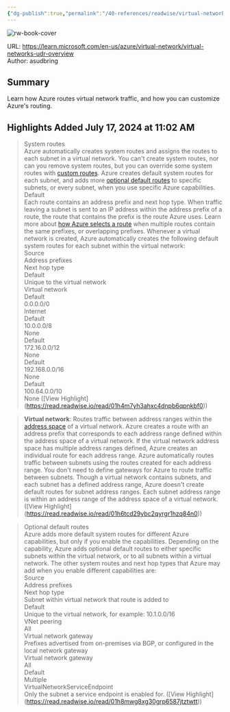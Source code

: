 ```yaml
---
{"dg-publish":true,"permalink":"/40-references/readwise/virtual-network-traffic-routing/","tags":["rw/articles"]}
---
```



![rw-book-cover](https://readwise-assets.s3.amazonaws.com/media/uploaded_book_covers/profile_921743/logo-ms-social_mbgC5tW.png)

  

URL: <https://learn.microsoft.com/en-us/azure/virtual-network/virtual-networks-udr-overview>  
Author: asudbring

## Summary

Learn how Azure routes virtual network traffic, and how you can customize Azure's routing.

## Highlights Added July 17, 2024 at 11:02 AM

> System routes  
> Azure automatically creates system routes and assigns the routes to each subnet in a virtual network. You can't create system routes, nor can you remove system routes, but you can override some system routes with [custom routes](https://learn.microsoft.com/en-us/azure/virtual-network/virtual-networks-udr-overview#custom-routes). Azure creates default system routes for each subnet, and adds more [optional default routes](https://learn.microsoft.com/en-us/azure/virtual-network/virtual-networks-udr-overview#optional-default-routes) to specific subnets, or every subnet, when you use specific Azure capabilities.  
> [](https://learn.microsoft.com/en-us/azure/virtual-network/virtual-networks-udr-overview#default)Default  
> Each route contains an address prefix and next hop type. When traffic leaving a subnet is sent to an IP address within the address prefix of a route, the route that contains the prefix is the route Azure uses. Learn more about [how Azure selects a route](https://learn.microsoft.com/en-us/azure/virtual-network/virtual-networks-udr-overview#how-azure-selects-a-route) when multiple routes contain the same prefixes, or overlapping prefixes. Whenever a virtual network is created, Azure automatically creates the following default system routes for each subnet within the virtual network:  
> Source  
> Address prefixes  
> Next hop type  
> Default  
> Unique to the virtual network  
> Virtual network  
> Default  
> 0.0.0.0/0  
> Internet  
> Default  
> 10.0.0.0/8  
> None  
> Default  
> 172.16.0.0/12  
> None  
> Default  
> 192.168.0.0/16  
> None  
> Default  
> 100.64.0.0/10  
> None ([View Highlight] (<https://read.readwise.io/read/01h4m7yh3ahxc4dnpb6qpnkbf0>))

> **Virtual network**: Routes traffic between address ranges within the [address space](https://learn.microsoft.com/en-us/azure/virtual-network/virtual-networks-udr-overview/manage-virtual-network#add-or-remove-an-address-range) of a virtual network. Azure creates a route with an address prefix that corresponds to each address range defined within the address space of a virtual network. If the virtual network address space has multiple address ranges defined, Azure creates an individual route for each address range. Azure automatically routes traffic between subnets using the routes created for each address range. You don't need to define gateways for Azure to route traffic between subnets. Though a virtual network contains subnets, and each subnet has a defined address range, Azure doesn't create default routes for subnet address ranges. Each subnet address range is within an address range of the address space of a virtual network. ([View Highlight] (<https://read.readwise.io/read/01h6tcd29ybc2qyrgr1hzq84n0>))

> Optional default routes  
> Azure adds more default system routes for different Azure capabilities, but only if you enable the capabilities. Depending on the capability, Azure adds optional default routes to either specific subnets within the virtual network, or to all subnets within a virtual network. The other system routes and next hop types that Azure may add when you enable different capabilities are:  
> Source  
> Address prefixes  
> Next hop type  
> Subnet within virtual network that route is added to  
> Default  
> Unique to the virtual network, for example: 10.1.0.0/16  
> VNet peering  
> All  
> Virtual network gateway  
> Prefixes advertised from on-premises via BGP, or configured in the local network gateway  
> Virtual network gateway  
> All  
> Default  
> Multiple  
> VirtualNetworkServiceEndpoint  
> Only the subnet a service endpoint is enabled for. ([View Highlight] (<https://read.readwise.io/read/01h8mwg8xg30grp6587jtztwtt>))
